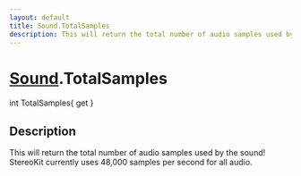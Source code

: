 ```yaml
---
layout: default
title: Sound.TotalSamples
description: This will return the total number of audio samples used by the sound! StereoKit currently uses 48,000 samples per second for all audio.
---
```

# [Sound]({{site.url}}/Pages/StereoKit/Sound.html).TotalSamples

<div class='signature' markdown='1'>
int TotalSamples{ get }
</div>

## Description
This will return the total number of audio samples used
by the sound! StereoKit currently uses 48,000 samples per second
for all audio.

